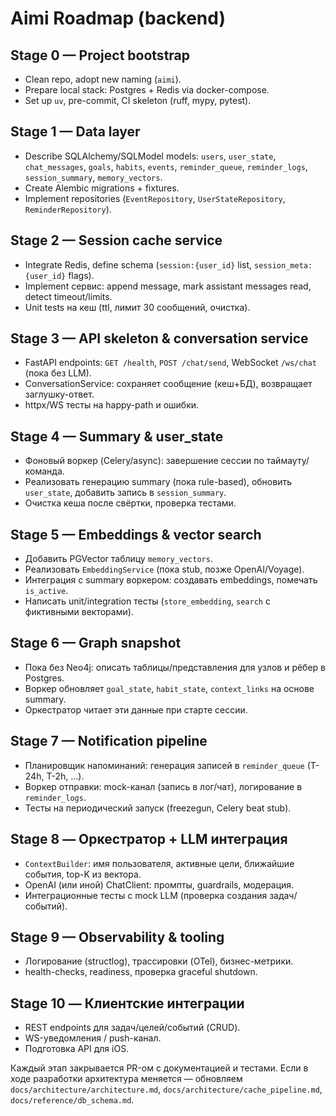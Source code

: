 # Aimi Roadmap (backend)

## Stage 0 — Project bootstrap
- Clean repo, adopt new naming (`aimi`).
- Prepare local stack: Postgres + Redis via docker-compose.
- Set up `uv`, pre-commit, CI skeleton (ruff, mypy, pytest).

## Stage 1 — Data layer
- Describe SQLAlchemy/SQLModel models: `users`, `user_state`, `chat_messages`, `goals`, `habits`, `events`, `reminder_queue`, `reminder_logs`, `session_summary`, `memory_vectors`.
- Create Alembic migrations + fixtures.
- Implement repositories (`EventRepository`, `UserStateRepository`, `ReminderRepository`).

## Stage 2 — Session cache service
- Integrate Redis, define schema (`session:{user_id}` list, `session_meta:{user_id}` flags).
- Implement сервис: append message, mark assistant messages read, detect timeout/limits.
- Unit tests на кеш (ttl, лимит 30 сообщений, очистка).

## Stage 3 — API skeleton & conversation service
- FastAPI endpoints: `GET /health`, `POST /chat/send`, WebSocket `/ws/chat` (пока без LLM).
- ConversationService: сохраняет сообщение (кеш+БД), возвращает заглушку-ответ.
- httpx/WS тесты на happy-path и ошибки.

## Stage 4 — Summary & user_state
- Фоновый воркер (Celery/async): завершение сессии по таймауту/команда.
- Реализовать генерацию summary (пока rule-based), обновить `user_state`, добавить запись в `session_summary`.
- Очистка кеша после свёртки, проверка тестами.

## Stage 5 — Embeddings & vector search
- Добавить PGVector таблицу `memory_vectors`.
- Реализовать `EmbeddingService` (пока stub, позже OpenAI/Voyage).
- Интеграция с summary воркером: создавать embeddings, помечать `is_active`.
- Написать unit/integration тесты (`store_embedding`, `search` с фиктивными векторами).

## Stage 6 — Graph snapshot
- Пока без Neo4j: описать таблицы/представления для узлов и рёбер в Postgres.
- Воркер обновляет `goal_state`, `habit_state`, `context_links` на основе summary.
- Оркестратор читает эти данные при старте сессии.

## Stage 7 — Notification pipeline
- Планировщик напоминаний: генерация записей в `reminder_queue` (T-24h, T-2h, ...).
- Воркер отправки: mock-канал (запись в лог/чат), логирование в `reminder_logs`.
- Тесты на периодический запуск (freezegun, Celery beat stub).

## Stage 8 — Оркестратор + LLM интеграция
- `ContextBuilder`: имя пользователя, активные цели, ближайшие события, top-K из вектора.
- OpenAI (или иной) ChatClient: промпты, guardrails, модерация.
- Интеграционные тесты с mock LLM (проверка создания задач/событий).

## Stage 9 — Observability & tooling
- Логирование (structlog), трассировки (OTel), бизнес-метрики.
- health-checks, readiness, проверка graceful shutdown.

## Stage 10 — Клиентские интеграции
- REST endpoints для задач/целей/событий (CRUD).
- WS-уведомления / push-канал.
- Подготовка API для iOS.

Каждый этап закрывается PR-ом с документацией и тестами. Если в ходе разработки архитектура меняется — обновляем `docs/architecture/architecture.md`, `docs/architecture/cache_pipeline.md`, `docs/reference/db_schema.md`.

